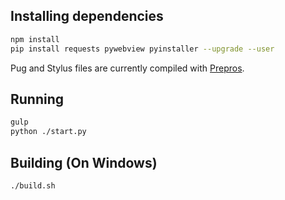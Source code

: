 ## Installing dependencies

```sh
npm install
pip install requests pywebview pyinstaller --upgrade --user
```

Pug and Stylus files are currently compiled with [Prepros](https://prepros.io/downloads).

## Running

```sh
gulp
python ./start.py
```

## Building (On Windows)

```sh
./build.sh
```